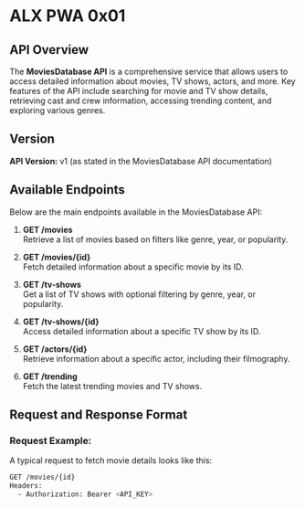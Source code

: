 # ALX PWA 0x01

## API Overview
The **MoviesDatabase API** is a comprehensive service that allows users to access detailed information about movies, TV shows, actors, and more. Key features of the API include searching for movie and TV show details, retrieving cast and crew information, accessing trending content, and exploring various genres.

## Version
**API Version:** v1 (as stated in the MoviesDatabase API documentation)

## Available Endpoints
Below are the main endpoints available in the MoviesDatabase API:

1. **GET /movies**  
   Retrieve a list of movies based on filters like genre, year, or popularity.

2. **GET /movies/{id}**  
   Fetch detailed information about a specific movie by its ID.

3. **GET /tv-shows**  
   Get a list of TV shows with optional filtering by genre, year, or popularity.

4. **GET /tv-shows/{id}**  
   Access detailed information about a specific TV show by its ID.

5. **GET /actors/{id}**  
   Retrieve information about a specific actor, including their filmography.

6. **GET /trending**  
   Fetch the latest trending movies and TV shows.

## Request and Response Format
### Request Example:
A typical request to fetch movie details looks like this:
```bash
GET /movies/{id}
Headers:
  - Authorization: Bearer <API_KEY>

